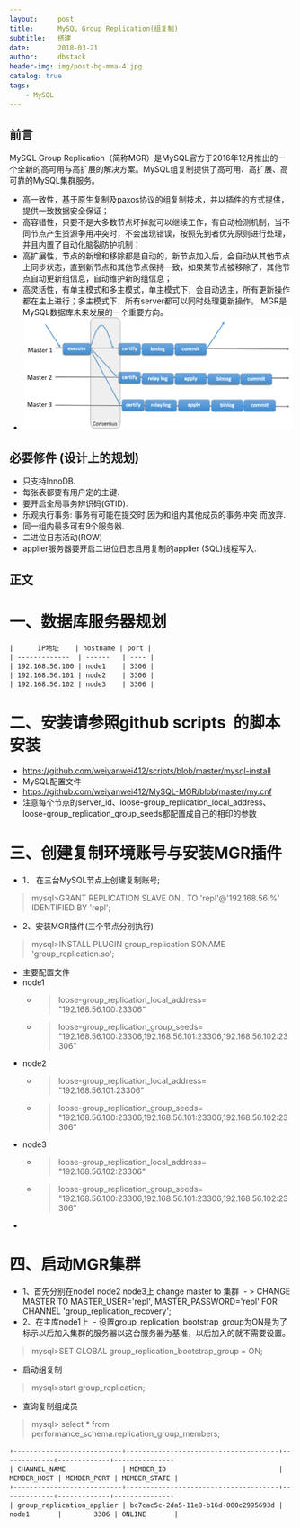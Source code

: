 ```yaml
---
layout:     post
title:      MySQL Group Replication(组复制)
subtitle:   搭建
date:       2018-03-21
author:     dbstack
header-img: img/post-bg-mma-4.jpg
catalog: true
tags:
    - MySQL
---
```



## 前言

MySQL Group Replication（简称MGR）是MySQL官方于2016年12月推出的一个全新的高可用与高扩展的解决方案。MySQL组复制提供了高可用、高扩展、高可靠的MySQL集群服务。
- 高一致性，基于原生复制及paxos协议的组复制技术，并以插件的方式提供，提供一致数据安全保证；
- 高容错性，只要不是大多数节点坏掉就可以继续工作，有自动检测机制，当不同节点产生资源争用冲突时，不会出现错误，按照先到者优先原则进行处理，并且内置了自动化脑裂防护机制；
- 高扩展性，节点的新增和移除都是自动的，新节点加入后，会自动从其他节点上同步状态，直到新节点和其他节点保持一致，如果某节点被移除了，其他节点自动更新组信息，自动维护新的组信息；
- 高灵活性，有单主模式和多主模式，单主模式下，会自动选主，所有更新操作都在主上进行；多主模式下，所有server都可以同时处理更新操作。
MGR是MySQL数据库未来发展的一个重要方向。
- ![GitHub Logo](../img/mysql-mgr.jpg "mysql-mgr.jpg")
## 必要修件 (设计上的规划)
 - 只支持InnoDB.
 - 每张表都要有用户定的主键.
 - 要开启全局事务辨识码(GTID).
 - 乐观执行事务: 事务有可能在提交时,因为和组内其他成员的事务冲突
而放弃.
 - 同一组内最多可有9个服务器.
 - 二进位日志活动(ROW)
 - applier服务器要开启二进位日志且用复制的applier (SQL)线程写入.

## 正文
# 一、数据库服务器规划

    |      IP地址    | hostname | port |
    | -------------  | ------   | ---- |  
    | 192.168.56.100 | node1    | 3306 | 
    | 192.168.56.101 | node2    | 3306 | 
    | 192.168.56.102 | node3    | 3306 | 


# 二、安装请参照github scripts  的脚本安装
- https://github.com/weiyanwei412/scripts/blob/master/mysql-install
- MySQL配置文件
- https://github.com/weiyanwei412/MySQL-MGR/blob/master/my.cnf
- 注意每个节点的server_id、loose-group_replication_local_address、loose-group_replication_group_seeds都配置成自己的相印的参数
# 三、创建复制环境账号与安装MGR插件
- 1、 在三台MySQL节点上创建复制账号;
> mysql>GRANT REPLICATION SLAVE ON *.* TO 'repl'@'192.168.56.%' IDENTIFIED BY 'repl';
- 2、安装MGR插件(三个节点分别执行)
> mysql>INSTALL PLUGIN group_replication SONAME 'group_replication.so';
- 主要配置文件
- node1
  - > loose-group_replication_local_address= "192.168.56.100:23306"
  - > loose-group_replication_group_seeds= "192.168.56.100:23306,192.168.56.101:23306,192.168.56.102:23306"
- node2
  - > loose-group_replication_local_address= "192.168.56.101:23306"
  - > loose-group_replication_group_seeds= "192.168.56.100:23306,192.168.56.101:23306,192.168.56.102:23306"
- node3
  - > loose-group_replication_local_address= "192.168.56.102:23306"
  - > loose-group_replication_group_seeds= "192.168.56.100:23306,192.168.56.101:23306,192.168.56.102:23306"
-
# 四、启动MGR集群
- 1、首先分别在node1  node2 node3上 change master to 集群
  - >  CHANGE MASTER TO MASTER_USER='repl', MASTER_PASSWORD='repl' FOR CHANNEL 'group_replication_recovery';  
- 2、在主库node1上
  - 设置group_replication_bootstrap_group为ON是为了标示以后加入集群的服务器以这台服务器为基准，以后加入的就不需要设置。 
> mysql>SET GLOBAL group_replication_bootstrap_group = ON;  
- 启动组复制
> mysql>start group_replication;
- 查询复制组成员
> mysql> select * from performance_schema.replication_group_members; 

```  
+---------------------------+--------------------------------------+-------------+-------------+--------------+
| CHANNEL_NAME              | MEMBER_ID                            | MEMBER_HOST | MEMBER_PORT | MEMBER_STATE |
+---------------------------+--------------------------------------+-------------+-------------+--------------+
| group_replication_applier | bc7cac5c-2da5-11e8-b16d-000c2995693d | node1       |        3306 | ONLINE       |

```  

